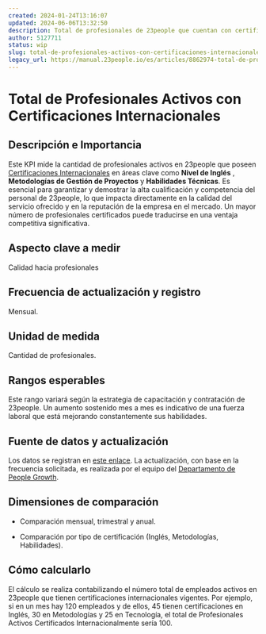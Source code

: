 ```yaml
---
created: 2024-01-24T13:16:07
updated: 2024-06-06T13:32:50
description: Total de profesionales de 23people que cuentan con certificaciones internacionales
author: 5127711
status: wip
slug: total-de-profesionales-activos-con-certificaciones-internacionales
legacy_url: https://manual.23people.io/es/articles/8862974-total-de-profesionales-activos-con-certificaciones-internacionales
---
```


# Total de Profesionales Activos con Certificaciones Internacionales

## Descripción e Importancia

Este KPI mide la cantidad de profesionales activos en 23people que poseen
[Certificaciones Internacionales](/certificaciones-internacionales) en áreas
clave como **Nivel de Inglés** , **Metodologías de Gestión de Proyectos** y
**Habilidades Técnicas**. Es esencial para garantizar y demostrar la alta
cualificación y competencia del personal de 23people, lo que impacta
directamente en la calidad del servicio ofrecido y en la reputación de la
empresa en el mercado. Un mayor número de profesionales certificados puede
traducirse en una ventaja competitiva significativa.

## Aspecto clave a medir

Calidad hacia profesionales

## Frecuencia de actualización y registro

Mensual.

## Unidad de medida

Cantidad de profesionales.

## Rangos esperables

Este rango variará según la estrategia de capacitación y contratación de
23people. Un aumento sostenido mes a mes es indicativo de una fuerza laboral
que está mejorando constantemente sus habilidades.

## Fuente de datos y actualización

Los datos se registran en [este
enlace](https://docs.google.com/spreadsheets/d/1EkaAWjo_pnjqnlRHTYMJiikljt-5BQRCVQ0zBbs24xM/edit#gid=0).
La actualización, con base en la frecuencia solicitada, es realizada por el
equipo del [Departamento de People Growth](/people-growth).

## Dimensiones de comparación

  * Comparación mensual, trimestral y anual.

  * Comparación por tipo de certificación (Inglés, Metodologías, Habilidades).

## Cómo calcularlo

El cálculo se realiza contabilizando el número total de empleados activos en
23people que tienen certificaciones internacionales vigentes. Por ejemplo, si
en un mes hay 120 empleados y de ellos, 45 tienen certificaciones en Inglés,
30 en Metodologías y 25 en Tecnología, el total de Profesionales Activos
Certificados Internacionalmente sería 100.


